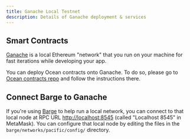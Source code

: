 ```yaml
---
title: Ganache Local Testnet 
description: Details of Ganache deployment & services
---
```


## Smart Contracts

[Ganache](https://www.trufflesuite.com/ganache) is a local Ethereum "network" that you run on your machine for fast iterations while developing your app. 

You can deploy Ocean contracts onto Ganache. To do so, please go to [Ocean contracts repo](https://www.github.com/oceanprotocol/contracts) and follow the instructions there.

## Connect Barge to Ganache

If you're using [Barge](https://www.github.com/oceanprotocol/barge) to help run a local network, you can connect to that local node at RPC URL [http://localhost:8545](http://localhost:8545) (called "Localhost 8545" in MetaMask). You can configure that local node by editing the files in the `barge/networks/pacific/config/` directory.